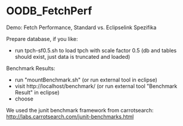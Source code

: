OODB_FetchPerf
==============

Demo: Fetch Performance, Standard vs. Eclipselink Spezifika

Prepare database, if you like:
- run tpch-sf0.5.sh to load tpch with scale factor 0.5 (db and tables should exist, just data is truncated and loaded)

Benchmark Results:
- run "mountBenchmark.sh" (or run external tool in eclipse)
- visit http://localhost/benchmark/ (or run external tool "Benchmark Result" in eclipse)
- choose

We used the junit benchmark framework from carrotsearch:
http://labs.carrotsearch.com/junit-benchmarks.html